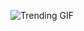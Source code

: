 
<!-- GIF_SECTION -->
![Trending GIF](https://media3.giphy.com/media/v1.Y2lkPThiYjIxNzcyMDlkdHVjZ3VtcDQ4cTJrbG1rdTJhdzV4eDlsNjBkb3l2YWM2bWY0ZyZlcD12MV9naWZzX3NlYXJjaCZjdD1n/khMQDMRqOBEToISmyp/giphy.gif)
<!-- END_GIF_SECTION -->
